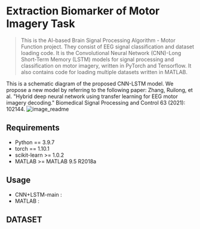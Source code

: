 # Extraction Biomarker of Motor Imagery Task
>This is the AI-based Brain Signal Processing Algorithm - Motor Function project. They consist of EEG signal classification and dataset loading code. It is the Convolutional Neural Network (CNN)-Long Short-Term Memory (LSTM) models for signal processing and classification on motor imagery, written in PyTorch and Tensorflow.  It also contains code for loading multiple datasets written in MATLAB.

This is a schematic diagram of the proposed CNN-LSTM model. We propose a new model by referring to the following paper: Zhang, Ruilong, et al. "Hybrid deep neural network using transfer learning for EEG motor imagery decoding." Biomedical Signal Processing and Control 63 (2021): 102144.
![image_readme](https://user-images.githubusercontent.com/28053807/180915694-d2f59e7b-5b17-4e3e-8351-f136261fe971.png)

## Requirements
+ Python == 3.9.7
+ torch == 1.10.1 
+ scikit-learn >= 1.0.2
+ MATLAB >= MATLAB 9.5 R2018a
 
## Usage
+ CNN+LSTM-main : 
+ MATLAB        : 

## DATASET

## 
